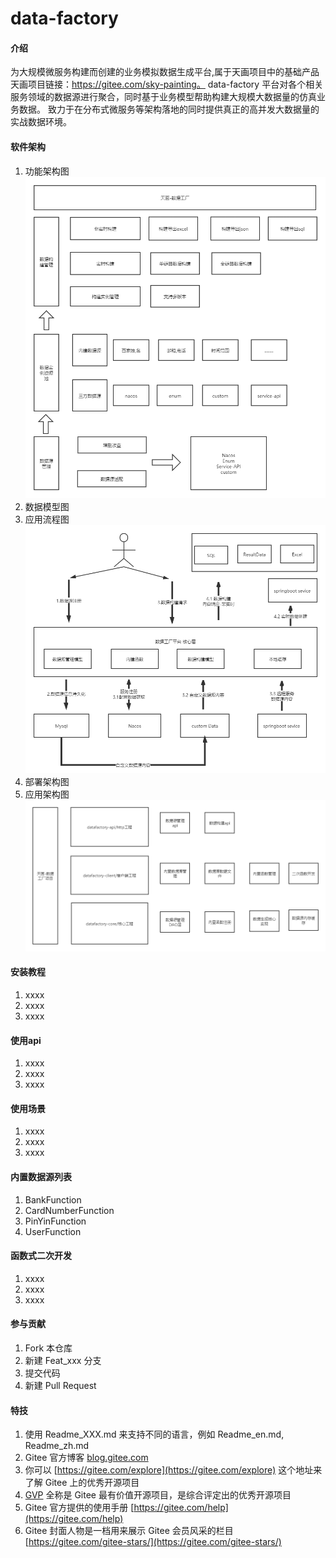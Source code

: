 # data-factory

#### 介绍
为大规模微服务构建而创建的业务模拟数据生成平台,属于天画项目中的基础产品 
天画项目链接：https://gitee.com/sky-painting。
data-factory 平台对各个相关服务领域的数据源进行聚合，同时基于业务模型帮助构建大规模大数据量的仿真业务数据。
致力于在分布式微服务等架构落地的同时提供真正的高并发大数据量的实战数据环境。

#### 软件架构
1.  功能架构图
![image](doc/img/天画-数据工厂平台.png) 
2.  数据模型图
3.  应用流程图
![image](doc/img/天画-数据工厂流程图.png) 
4.  部署架构图
5.  应用架构图
![image](doc/img/天画-数据工厂项目功能架构图.png) 



#### 安装教程 

1.  xxxx
2.  xxxx
3.  xxxx

#### 使用api

1.  xxxx
2.  xxxx
3.  xxxx


#### 使用场景

1.  xxxx
2.  xxxx
3.  xxxx

#### 内置数据源列表

1.  BankFunction
2.  CardNumberFunction
3.  PinYinFunction
4.  UserFunction


#### 函数式二次开发

1.  xxxx
2.  xxxx
3.  xxxx



#### 参与贡献

1.  Fork 本仓库
2.  新建 Feat_xxx 分支
3.  提交代码
4.  新建 Pull Request


#### 特技

1.  使用 Readme\_XXX.md 来支持不同的语言，例如 Readme\_en.md, Readme\_zh.md
2.  Gitee 官方博客 [blog.gitee.com](https://blog.gitee.com)
3.  你可以 [https://gitee.com/explore](https://gitee.com/explore) 这个地址来了解 Gitee 上的优秀开源项目
4.  [GVP](https://gitee.com/gvp) 全称是 Gitee 最有价值开源项目，是综合评定出的优秀开源项目
5.  Gitee 官方提供的使用手册 [https://gitee.com/help](https://gitee.com/help)
6.  Gitee 封面人物是一档用来展示 Gitee 会员风采的栏目 [https://gitee.com/gitee-stars/](https://gitee.com/gitee-stars/)



